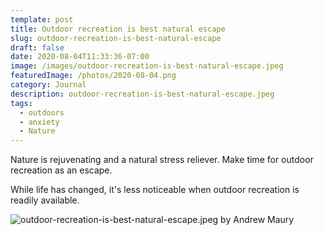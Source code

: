 ```yaml
---
template: post
title: Outdoor recreation is best natural escape
slug: outdoor-recreation-is-best-natural-escape
draft: false
date: 2020-08-04T11:33:36-07:00
image: /images/outdoor-recreation-is-best-natural-escape.jpeg
featuredImage: /photos/2020-08-04.png
category: Journal
description: outdoor-recreation-is-best-natural-escape.jpeg
tags:
  - outdoors
  - anxiety
  - Nature
---
```

Nature is rejuvenating and a natural stress reliever. Make time for outdoor recreation as an escape.

While life has changed, it's less noticeable when outdoor recreation is readily available.


![outdoor-recreation-is-best-natural-escape.jpeg by Andrew Maury](/images/outdoor-recreation-is-best-natural-escape.jpeg)
